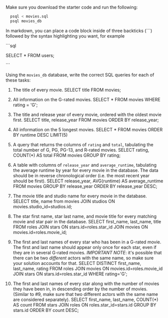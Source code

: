 Make sure you download the starter code and run the following:

```sh
  psql < movies.sql
  psql movies_db
```

In markdown, you can place a code block inside of three backticks (```) followed by the syntax highlighting you want, for example

\```sql

SELECT \* FROM users;

\```

Using the `movies_db` database, write the correct SQL queries for each of these tasks:

1.  The title of every movie.
SELECT title FROM movies;

2.  All information on the G-rated movies.
SELECT * FROM movies WHERE rating = 'G';

3.  The title and release year of every movie, ordered with the
    oldest movie first.
SELECT title, release_year FROM movies ORDER BY release_year;    
4.  All information on the 5 longest movies.
SELECT * FROM movies ORDER BY runtime DESC LIMIT(5)


5.  A query that returns the columns of `rating` and `total`, tabulating the
    total number of G, PG, PG-13, and R-rated movies.
SELECT rating, COUNT(*) AS total FROM movies GROUP BY rating;


6.  A table with columns of `release_year` and `average_runtime`,
    tabulating the average runtime by year for every movie in the database. The data should be in reverse chronological order (i.e. the most recent year should be first).
SELECT release_year, AVG(runtime) AS average_runtime FROM movies GROUP BY release_year ORDER BY release_year DESC;


7.  The movie title and studio name for every movie in the
    database.
SELECT title, name from movies JOIN studios ON movies.studio_id=studios.id;


8.  The star first name, star last name, and movie title for every
    matching movie and star pair in the database.
SELECT first_name, last_name, title FROM roles JOIN stars ON stars.id=roles.star_id JOIN movies ON movies.id=roles.movie_id;


9.  The first and last names of every star who has been in a G-rated movie. The first and last name should appear only once for each star, even if they are in several G-rated movies. *IMPORTANT NOTE*: it's possible that there can be two *different* actors with the same name, so make sure your solution accounts for that.
SELECT DISTINCT first_name, last_name, rating FROM roles JOIN movies ON movies.id=roles.movie_id JOIN stars ON stars.id=roles.star_id WHERE rating='G';


10. The first and last names of every star along with the number
    of movies they have been in, in descending order by the number of movies. (Similar to #9, make sure
    that two different actors with the same name are considered separately).
SELECT first_name, last_name, COUNT(*) AS count FROM stars JOIN roles ON roles.star_id=stars.id GROUP BY stars.id ORDER BY count DESC;
